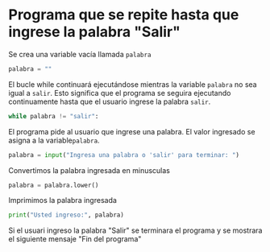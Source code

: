 # Programa que se repite hasta que ingrese la palabra "Salir"
Se crea una variable vacía llamada `palabra`
```python
palabra = ""
```
El bucle while continuará ejecutándose mientras la variable `palabra` no sea igual a `salir`. 
Esto significa que el programa se seguira ejecutando continuamente hasta que el usuario ingrese la palabra `salir`.
```python
while palabra != "salir":
```
El programa pide al usuario que ingrese una palabra. El valor ingresado se asigna a la variable`palabra`.
```python
palabra = input("Ingresa una palabra o 'salir' para terminar: ")
```
Convertimos la palabra ingresada en minusculas
```python
palabra = palabra.lower()
```
Imprimimos la palabra ingresada
```python
print("Usted ingreso:", palabra)
```
Si el usuari ingreso la palabra "Salir" se terminara el programa y se mostrara el siguiente mensaje "Fin del programa"
